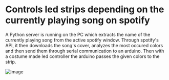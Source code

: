 # Controls led strips depending on the currently playing song on spotify

A Python server is running on the PC which extracts the name of the
currently playing song from the active spotify window. Through spotify's
API, it then downloads the song's cover, analyzes the most occured colors 
and then send them through serial communication to an arduino. Then with a
costume made led controller the arduino passes the given colors to the strip.


![image](https://github.com/user-attachments/assets/3eed3d53-9a86-4938-9248-074702b4b6a6)

